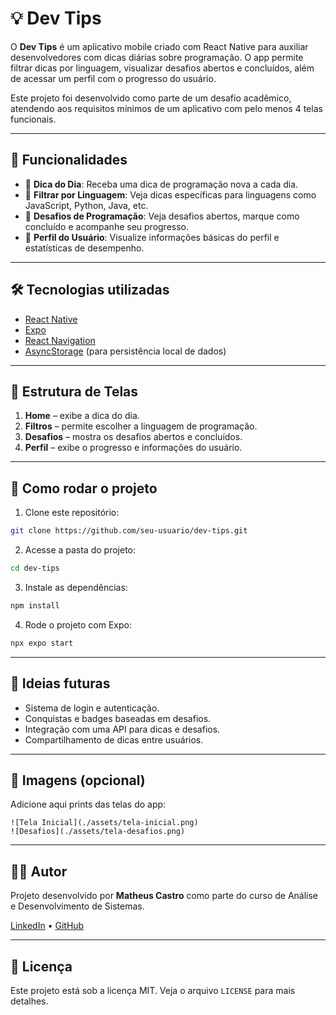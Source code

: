 # 💡 Dev Tips

O **Dev Tips** é um aplicativo mobile criado com React Native para auxiliar desenvolvedores com dicas diárias sobre programação. O app permite filtrar dicas por linguagem, visualizar desafios abertos e concluídos, além de acessar um perfil com o progresso do usuário.

Este projeto foi desenvolvido como parte de um desafio acadêmico, atendendo aos requisitos mínimos de um aplicativo com pelo menos 4 telas funcionais.

---

## 📱 Funcionalidades

- 📆 **Dica do Dia**: Receba uma dica de programação nova a cada dia.
- 🧪 **Filtrar por Linguagem**: Veja dicas específicas para linguagens como JavaScript, Python, Java, etc.
- 🧩 **Desafios de Programação**: Veja desafios abertos, marque como concluído e acompanhe seu progresso.
- 👤 **Perfil do Usuário**: Visualize informações básicas do perfil e estatísticas de desempenho.

---

## 🛠️ Tecnologias utilizadas

- [React Native](https://reactnative.dev/)
- [Expo](https://expo.dev/)
- [React Navigation](https://reactnavigation.org/)
- [AsyncStorage](https://react-native-async-storage.github.io/async-storage/) (para persistência local de dados)

---

## 🧭 Estrutura de Telas

1. **Home** – exibe a dica do dia.
2. **Filtros** – permite escolher a linguagem de programação.
3. **Desafios** – mostra os desafios abertos e concluídos.
4. **Perfil** – exibe o progresso e informações do usuário.

---

## 🚀 Como rodar o projeto

1. Clone este repositório:
```bash
git clone https://github.com/seu-usuario/dev-tips.git
```

2. Acesse a pasta do projeto:
```bash
cd dev-tips
```

3. Instale as dependências:
```bash
npm install
```

4. Rode o projeto com Expo:
```bash
npx expo start
```

---

## 🧠 Ideias futuras

- Sistema de login e autenticação.
- Conquistas e badges baseadas em desafios.
- Integração com uma API para dicas e desafios.
- Compartilhamento de dicas entre usuários.

---

## 📸 Imagens (opcional)

Adicione aqui prints das telas do app:
```
![Tela Inicial](./assets/tela-inicial.png)
![Desafios](./assets/tela-desafios.png)
```

---

## 🧑‍💻 Autor

Projeto desenvolvido por **Matheus Castro** como parte do curso de Análise e Desenvolvimento de Sistemas.

[LinkedIn](https://www.linkedin.com/in/seu-linkedin) • [GitHub](https://github.com/seu-usuario)

---

## 📃 Licença

Este projeto está sob a licença MIT. Veja o arquivo `LICENSE` para mais detalhes.